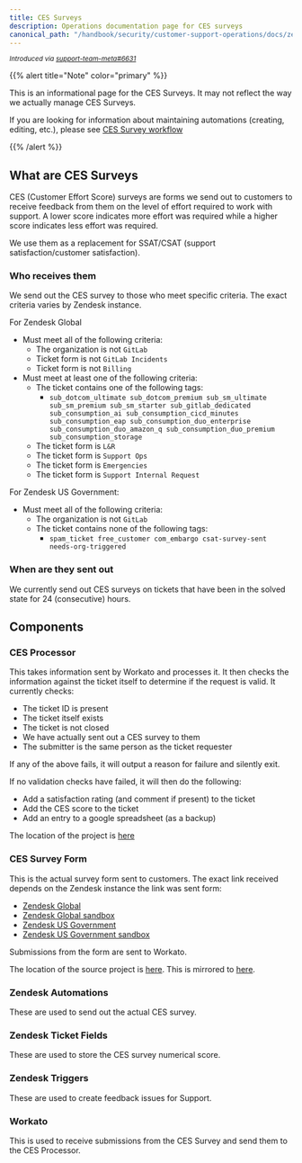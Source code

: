 ```yaml
---
title: CES Surveys
description: Operations documentation page for CES surveys
canonical_path: "/handbook/security/customer-support-operations/docs/zendesk/ces"
---
```


<sup>*Introduced via [support-team-meta#6631](https://gitlab.com/gitlab-com/support/support-team-meta/-/issues/6631)*</sup>

{{% alert title="Note" color="primary" %}}

This is an informational page for the CES Surveys. It may not reflect the way we actually manage CES Surveys.

If you are looking for information about maintaining automations (creating, editing, etc.), please see [CES Survey workflow](../../workflows/zendesk/ces)

{{% /alert %}}

## What are CES Surveys

CES (Customer Effort Score) surveys are forms we send out to customers to receive feedback from them on the level of effort required to work with support. A lower score indicates more effort was required while a higher score indicates less effort was required.

We use them as a replacement for SSAT/CSAT (support satisfaction/customer satisfaction).

### Who receives them

We send out the CES survey to those who meet specific criteria. The exact criteria varies by Zendesk instance.

For Zendesk Global

- Must meet all of the following criteria:
  - The organization is not `GitLab`
  - Ticket form is not `GitLab Incidents`
  - Ticket form is not `Billing`
- Must meet at least one of the following criteria:
  - The ticket contains one of the following tags:
    - `sub_dotcom_ultimate sub_dotcom_premium sub_sm_ultimate sub_sm_premium sub_sm_starter sub_gitlab_dedicated sub_consumption_ai sub_consumption_cicd_minutes sub_consumption_eap sub_consumption_duo_enterprise sub_consumption_duo_amazon_q sub_consumption_duo_premium sub_consumption_storage`
  - The ticket form is `L&R`
  - The ticket form is `Support Ops`
  - The ticket form is `Emergencies`
  - The ticket form is `Support Internal Request`

For Zendesk US Government:

- Must meet all of the following criteria:
  - The organization is not `GitLab`
  - The ticket contains none of the following tags:
    - `spam_ticket free_customer com_embargo csat-survey-sent needs-org-triggered`

### When are they sent out

We currently send out CES surveys on tickets that have been in the solved state for 24 (consecutive) hours.

## Components

### CES Processor

This takes information sent by Workato and processes it. It then checks the information against the ticket itself to determine if the request is valid. It currently checks:

- The ticket ID is present
- The ticket itself exists
- The ticket is not closed
- We have actually sent out a CES survey to them
- The submitter is the same person as the ticket requester

If any of the above fails, it will output a reason for failure and silently exit.

If no validation checks have failed, it will then do the following:

- Add a satisfaction rating (and comment if present) to the ticket
- Add the CES score to the ticket
- Add an entry to a google spreadsheet (as a backup)

The location of the project is [here](https://gitlab.com/gitlab-support-readiness/processors/ces-processor)

### CES Survey Form

This is the actual survey form sent to customers. The exact link received depends on the Zendesk instance the link was sent form:

- [Zendesk Global](https://support.gitlab.io/ces-survey/global-en.html)
- [Zendesk Global sandbox](https://support.gitlab.io/ces-survey/global-sb-en.html)
- [Zendesk US Government](https://support.gitlab.io/ces-survey/us-government.html)
- [Zendesk US Government sandbox](https://support.gitlab.io/ces-survey/us-government-sb.html)

Submissions from the form are sent to Workato.

The location of the source project is [here](https://gitlab.com/gitlab-support-readiness/forms/ces-survey). This is mirrored to [here](https://gitlab.com/support/ces-survey).

### Zendesk Automations

These are used to send out the actual CES survey.

### Zendesk Ticket Fields

These are used to store the CES survey numerical score.

### Zendesk Triggers

These are used to create feedback issues for Support.

### Workato

This is used to receive submissions from the CES Survey and send them to the CES Processor.
